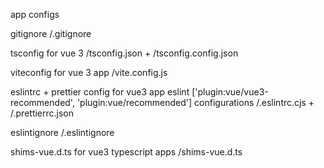 app configs

gitignore
  /.gitignore

tsconfig for vue 3
  /tsconfig.json + /tsconfig.config.json

viteconfig for vue 3 app 
  /vite.config.js

eslintrc + prettier config for vue3 app eslint ['plugin:vue/vue3-recommended', 'plugin:vue/recommended'] configurations
  /.eslintrc.cjs + /.prettierrc.json

eslintignore
  /.eslintignore

shims-vue.d.ts for vue3 typescript apps
  /shims-vue.d.ts
  



